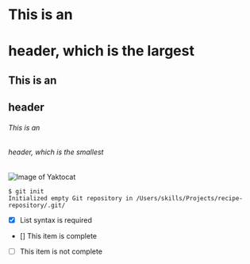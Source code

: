 # This is an <h1> header, which is the largest
## This is an <h2> header
###### This is an <h6> header, which is the smallest
  ![Image of Yaktocat](https://octodex.github.com/images/yaktocat.png)
```
$ git init
Initialized empty Git repository in /Users/skills/Projects/recipe-repository/.git/
```
- [x] List syntax is required
- [] This item is complete
- [ ] This item is not complete
